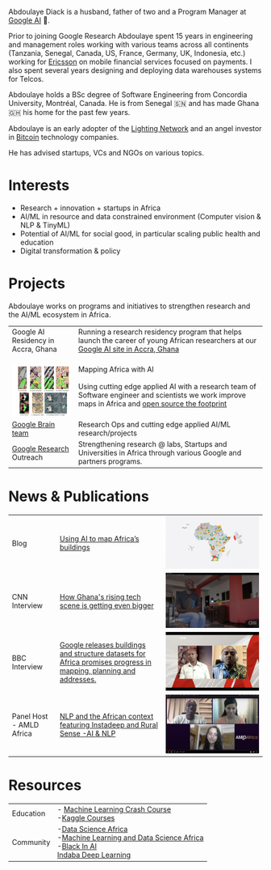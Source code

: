 Abdoulaye Diack is a husband, father of two and a Program Manager at [Google AI](https://research.google/) 🤖.  

Prior to joining Google Research Abdoulaye spent 15 years in engineering and management roles working with various teams across all continents (Tanzania, Senegal, Canada, US, France, Germany, UK, Indonesia, etc.) working for [Ericsson](https//:ericsson.com) on mobile financial services focused on payments. I also spent several years designing and deploying data warehouses systems for Telcos. 

Abdoulaye holds a BSc degree of Software Engineering from Concordia University, Montréal, Canada. He is from Senegal 🇸🇳 and has made Ghana 🇬🇭 his home for the past few years. 
 
Abdoulaye is an early adopter of the [Lighting Network](https://lightning.network/) and an angel investor in [Bitcoin](https://Bitcoin.org) technology companies. 

He has advised startups, VCs and NGOs on various topics.

# Interests

 - Research + innovation + startups in Africa
 - AI/ML in resource and data constrained environment (Computer vision & NLP & TinyML) 
 - Potential of AI/ML for social good, in particular scaling public health and education
 - Digital transformation & policy

# Projects

Abdoulaye works on programs and initiatives to strengthen research and the AI/ML ecosystem in Africa.

|  |  |
|--|--|
|Google AI Residency in Accra, Ghana| Running a research residency program that helps launch the career of young African researchers at our [Google AI site in Accra, Ghana ](https://research.google/locations/accra/)|
|<br><a href="https://arxiv.org/pdf/2107.12283.pdf"><img src="/mmeka_paper_shot.jpg" width="130" height="102"/></a>|Mapping Africa with AI <br><br>Using cutting edge applied AI with a research team of Software engineer and scientists we work improve maps in Africa and [open source the footprint](https://sites.research.google/open-buildings/) |
|[Google Brain team](https://research.google/teams/brain/) | Research Ops and cutting edge applied AI/ML research/projects |
|[Google Research](https://research.google) Outreach| Strengthening research @ labs, Startups and Universities in Africa through various Google and partners programs.|

# News & Publications

|  |  | |
|--|--|--|
|Blog | [Using AI to map Africa’s buildings](https://blog.google/around-the-globe/google-africa/using-ai-to-map-africas-buildings/) |<img src="/Open-Buildings_V2b_2096x11.max-1000x1000.jpg"/>|
CNN Interview |  [How Ghana's rising tech scene is getting even bigger](https://edition.cnn.com/videos/business/2021/10/15/marketplace-africa-ghana-tech-google-uber-meqasa-spc.cnn)  | <img src="/Abdou_cnn.jpg" />|
BBC Interview |  [Google releases buildings and structure datasets for Africa promises progress in mapping, planning and addresses.](https://www.bbc.co.uk/programmes/p09qnk4d)  | <img src="/abdou_bbc.jpg" />|
Panel Host - AMLD Africa |[NLP and the African context featuring Instadeep and Rural Sense -AI & NLP](https://www.youtube.com/watch?v=MXCbp5t_q_Q&list=PLyyHDYyFFpkBSUmX-iv7JLgeNJHvRIt4M&index=17)  | <img src="/abdou_amld.jpg" />|

# Resources 

|  |  |
|--|--|
|Education| - [Machine Learning Crash Course](https://developers.google.com/machine-learning/crash-course) <br> -[Kaggle Courses](https://www.kaggle.com/learn)|
|Community | -[Data Science Africa](http://www.datascienceafrica.org/) <br> -[Machine Learning and Data Science Africa](https://groups.google.com/g/mlds-africa?pli=1) <br> -[Black In AI](https://blackinai.github.io/#/)<br> [Indaba Deep Learning](https://deeplearningindaba.com/)|
